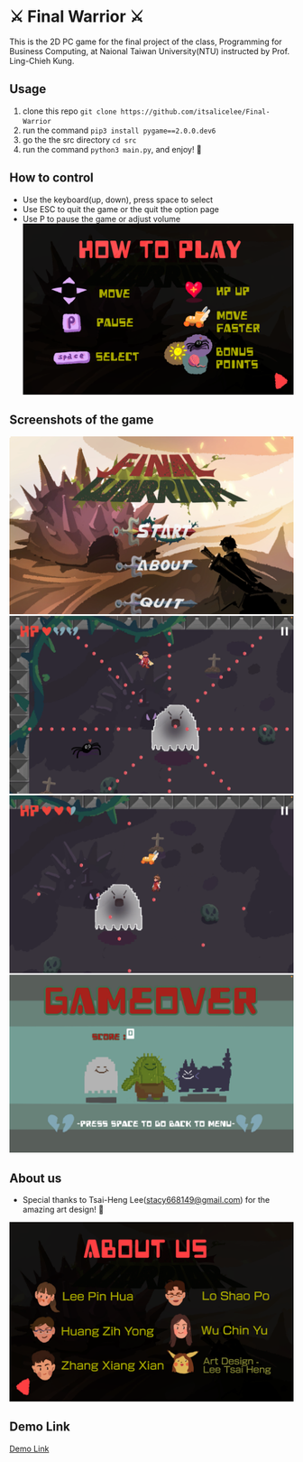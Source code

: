 # :crossed_swords: Final Warrior :crossed_swords:
This is the 2D PC game for the final project of the class, Programming for Business Computing, at Naional Taiwan University(NTU) instructed by Prof. Ling-Chieh Kung.

## Usage
1. clone this repo `git clone https://github.com/itsalicelee/Final-Warrior`
2. run the command `pip3 install pygame==2.0.0.dev6`
3. go the the src directory `cd src`
4. run the command `python3 main.py`, and enjoy! :partying_face:

## How to control
- Use the keyboard(up, down), press space to select
- Use ESC to quit the game or the quit the option page 
- Use P to pause the game or adjust volume
![Screenshot](./src/images/demo/about_p1.png)

## Screenshots of the game
![Screenshot](./src/images/demo/menu.png)
![Screenshot](./src/images/demo/play1.png)
![Screenshot](./src/images/demo/play2.png)
![Screenshot](./src/images/demo/gameover.png)

## About us
- Special thanks to Tsai-Heng Lee(stacy668149@gmail.com) for the amazing art design! :love_you_gesture:

![About Uus](./src/images/demo/about_p2.png)

## Demo Link
[Demo Link](https://www.youtube.com/watch?v=k-x5WQfzvZU)



